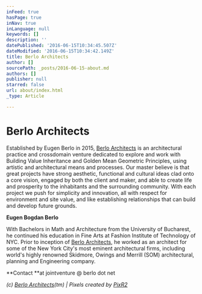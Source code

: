 ```yaml
---
inFeed: true
hasPage: true
inNav: true
inLanguage: null
keywords: []
description: ''
datePublished: '2016-06-15T10:34:45.507Z'
dateModified: '2016-06-15T10:34:42.149Z'
title: Berlo Architects
author: []
sourcePath: _posts/2016-06-15-about.md
authors: []
publisher: null
starred: false
url: about/index.html
_type: Article

---
```

# Berlo Architects

Established by Eugen Berlo in 2015, [Berlo Architects][0] is an architectural practice and crossdomain venture dedicated to explore and work with Building Value Inheritance and Golden Mean Geometric Principles, using artistic and architectural means and processes. Our master believe is that great projects have strong aesthetic, functional and cultural ideas clad onto a core vision, engaged by both the client and maker, and able to create life and prosperity to the inhabitants and the surrounding community. With each project we push for simplicity and innovation, all with respect for environment and site value, and like establishing relationships that can build and develop future grounds.

**Eugen Bogdan Berlo**

With Bachelors in Math and Architecture from the University of Bucharest, he continued his education in Fine Arts at Fashion Institute of Technology of NYC. Prior to inception of [Berlo Architects][0], he worked as an architect for some of the New York City's most eminent architectural firms, including world's highly renowned Skidmore, Owings and Merrill (SOM) architectural, planning and Engineering company.

**Contact **at jointventure @ berlo dot net

_(c) [Berlo Architects][0](tm) | Pixels created by [PixR2][1]_



[0]: http://www.berlo.ro/
[1]: http://pixr2.com/